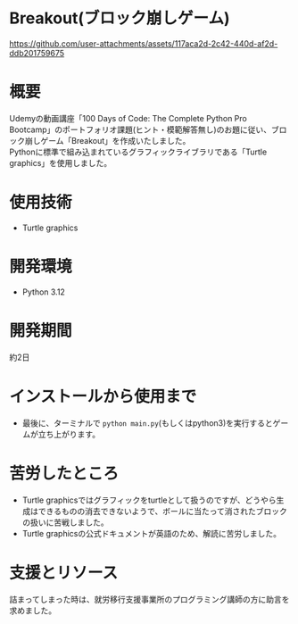 # Breakout(ブロック崩しゲーム)




https://github.com/user-attachments/assets/117aca2d-2c42-440d-af2d-ddb201759675
# 概要
Udemyの動画講座「100 Days of Code: The Complete Python Pro Bootcamp」のポートフォリオ課題(ヒント・模範解答無し)のお題に従い、ブロック崩しゲーム「Breakout」を作成いたしました。<br>
Pythonに標準で組み込まれているグラフィックライブラリである「Turtle graphics」を使用しました。
# 使用技術
- Turtle graphics
# 開発環境
- Python 3.12
# 開発期間
約2日
# インストールから使用まで
- 最後に、ターミナルで `python main.py`(もしくはpython3)を実行するとゲームが立ち上がります。
# 苦労したところ
- Turtle graphicsではグラフィックをturtleとして扱うのですが、どうやら生成はできるものの消去できないようで、ボールに当たって消されたブロックの扱いに苦戦しました。
- Turtle graphicsの公式ドキュメントが英語のため、解読に苦労しました。
# 支援とリソース
詰まってしまった時は、就労移行支援事業所のプログラミング講師の方に助言を求めました。



